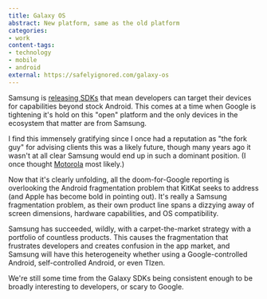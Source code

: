 ```yaml
---
title: Galaxy OS
abstract: New platform, same as the old platform
categories:
- work
content-tags:
- technology
- mobile
- android
external: https://safelyignored.com/galaxy-os
---
```


Samsung is [releasing SDKs](http://gigaom.com/2013/10/28/samsung-is-pulling-another-amazon-on-android-but-this-is-even-bigger/) that mean developers can target their devices for capabilities beyond stock Android. This comes at a time when Google is tightening it's hold on this "open" platform and the only devices in the ecosystem that matter are from Samsung.

I find this immensely gratifying since I once had a reputation as "the fork guy" for advising clients this was a likely future, though many years ago it wasn't at all clear Samsung would end up in such a dominant position. (I once thought [Motorola](/2012/10/04/why-google-bought-motorola.html) most likely.)

Now that it's clearly unfolding, all the doom-for-Google reporting is overlooking the Android fragmentation problem that KitKat seeks to address (and Apple has become bold in pointing out). It's really a Samsung fragmentation problem, as their own product line spans a dizzying away of screen dimensions, hardware capabilities, and OS compatibility.

Samsung has succeeded, wildly, with a carpet-the-market strategy with a portfolio of countless products. This causes the fragmentation that frustrates developers and creates confusion in the app market, and Samsung will have this heterogeneity whether using a Google-controlled Android, self-controlled Android, or even TIzen.

We're still some time from the Galaxy SDKs being consistent enough to be broadly interesting to developers, or scary to Google.
